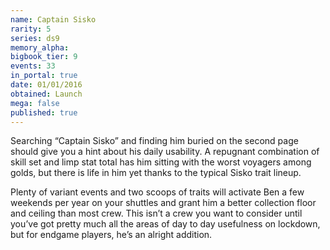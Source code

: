 ```yaml
---
name: Captain Sisko
rarity: 5
series: ds9
memory_alpha:
bigbook_tier: 9
events: 33
in_portal: true
date: 01/01/2016
obtained: Launch
mega: false
published: true
---
```


Searching “Captain Sisko” and finding him buried on the second page should give you a hint about his daily usability. A repugnant combination of skill set and limp stat total has him sitting with the worst voyagers among golds, but there is life in him yet thanks to the typical Sisko trait lineup.

Plenty of variant events and two scoops of traits will activate Ben a few weekends per year on your shuttles and grant him a better collection floor and ceiling than most crew. This isn’t a crew you want to consider until you’ve got pretty much all the areas of day to day usefulness on lockdown, but for endgame players, he’s an alright addition.
